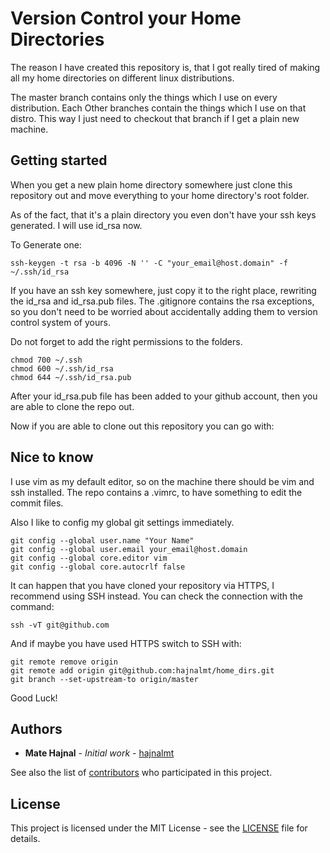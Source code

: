 # Version Control your Home Directories
The reason I have created this repository is, that I got really tired of
making all my home directories on different linux distributions.

The master branch contains only the things which I use on every distribution.
Each Other branches contain the things which I use on that distro.
This way I just need to checkout that branch if I get a plain new machine.

## Getting started
When you get a new plain home directory somewhere just clone this repository
out and move everything to your home directory's root folder.

As of the fact, that it's a plain directory you even don't have your ssh keys
 generated.
I will use id_rsa now.

To Generate one:
```
ssh-keygen -t rsa -b 4096 -N '' -C "your_email@host.domain" -f ~/.ssh/id_rsa
```

If you have an ssh key somewhere, just copy it to the right place, rewriting
the id_rsa and id_rsa.pub files.
The .gitignore contains the rsa exceptions, so you don't need to be worried
about accidentally adding them to version control system of yours.

Do not forget to add the right permissions to the folders.

```
chmod 700 ~/.ssh
chmod 600 ~/.ssh/id_rsa
chmod 644 ~/.ssh/id_rsa.pub
```

After your id_rsa.pub file has been added to your github account, then you
are able to clone the repo out.

Now if you are able to clone out this repository you can go with:


## Nice to know
I use vim as my default editor, so on the machine there should be vim and
ssh installed. 
The repo contains a .vimrc, to have something to edit the commit files.

Also I like to config my global git settings immediately.
```
git config --global user.name "Your Name"
git config --global user.email your_email@host.domain
git config --global core.editor vim
git config --global core.autocrlf false
```

It can happen that you have cloned your repository via HTTPS, I recommend
using SSH instead.
You can check the connection with the command:
```
ssh -vT git@github.com
```

And if maybe you have used HTTPS switch to SSH with:
```
git remote remove origin
git remote add origin git@github.com:hajnalmt/home_dirs.git
git branch --set-upstream-to origin/master
```
Good Luck!

## Authors
* **Mate Hajnal** - *Initial work* - [hajnalmt](https://github.com/hajnalmt)

See also the list of
[contributors](https://github.com/hajnalmt/home_dirs/graphs/contributors)
who participated in this project.

## License
This project is licensed under the MIT License - see the [LICENSE](LICENSE)
file for details.
